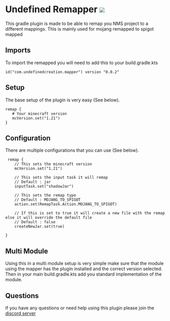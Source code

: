 # Undefined Remapper [![](https://dcbadge.limes.pink/api/server/https://discord.gg/NtWa9e3vv3?style=flat)](https://discord.gg/NtWa9e3vv3)

This gradle plugin is made to be able to remap you NMS project to a different mappings. This is mainly used for mojang remapped to spigot mapped

## Imports
To import the remapped you will need to add this to your build.gradle.kts
```
id("com.undefinedcreation.mapper") version "0.0.2"
```

## Setup
The base setup of the plugin is very easy (See below).
```
remap {
   # Your minecraft version
   mcVersion.set("1.21")
}
```

## Configuration
There are multiple configurations that you can use (See below).
```
 remap {
    // This sets the minecraft version
    mcVersion.set("1.21")

    // This sets the input task it will remap
    // Default : jar
    inputTask.set("shadowJar")
        
    // This sets the remap type
    // Default : MOJANG_TO_SPIGOT
    action.set(RemapTask.Action.MOJANG_TO_SPIGOT)
    
    // If this is set to true it will create a new file with the remap else it will override the default file
    // Default : false
    createNewJar.set(true)
    
}
```

## Multi Module
Using this in a multi module setup is very simple make sure that the module using the mapper has the plugin installed and the correct version selected. Then in your main build.gradle.kts add you standard implementation of the module.

## Questions
If you have any questions or need help using this plugin please join the [discord server](https://discord.gg/NtWa9e3vv3)

